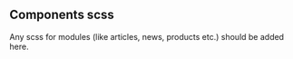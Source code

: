 ## Components scss

Any scss for modules (like articles, news, products etc.) should be added here.
